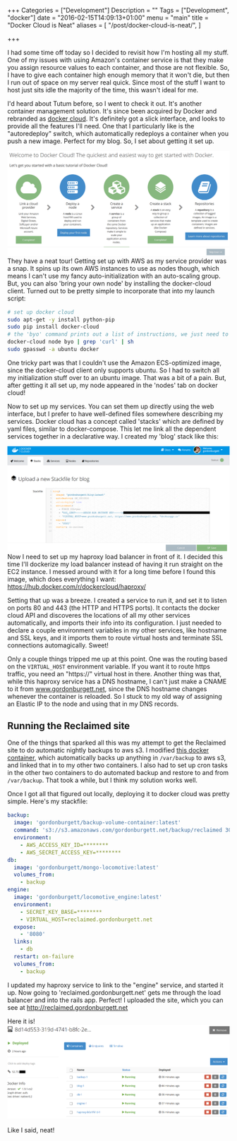 +++
Categories = ["Development"]
Description = ""
Tags = ["Development", "docker"]
date = "2016-02-15T14:09:13+01:00"
menu = "main"
title = "Docker Cloud is Neat"
aliases = [
  "/post/docker-cloud-is-neat/",
]

+++

I had some time off today so I decided to revisit how I'm hosting all my stuff.  One of my issues with using Amazon's container service is that they make you assign resource values to each container, and those are not flexible.  So, I have to give each container high enough memory that it won't die, but then I run out of space on my server real quick.  Since most of the stuff I want to host just sits idle the majority of the time, this wasn't ideal for me.

I'd heard about Tutum before, so I went to check it out.  It's another container management solution.  It's since been acquired by Docker and rebranded as [docker cloud](https://cloud.docker.com).  It's definitely got a slick interface, and looks to provide all the features I'll need.  One that I particularly like is the "autoredeploy" switch, which automatically redeploys a container when you push a new image.  Perfect for my blog.  So, I set about getting it set up.

![Docker cloud tour](/images/2016/docker-cloud-tour.png)
They have a neat tour!  Getting set up with AWS as my service provider was a snap.  It spins up its own AWS instances to use as nodes though, which means I can't use my fancy auto-initialization with an auto-scaling group.  But, you can also 'bring your own node' by installing the docker-cloud client.  Turned out to be pretty simple to incorporate that into my launch script:

```bash
# set up docker cloud
sudo apt-get -y install python-pip
sudo pip install docker-cloud
# the 'byo' command prints out a list of instructions, we just need to run the line with the curl command.
docker-cloud node byo | grep 'curl' | sh
sudo gpasswd -a ubuntu docker
```
One tricky part was that I couldn't use the Amazon ECS-optimized image, since the docker-cloud client only supports ubuntu.  So I had to switch all my initialization stuff over to an ubuntu image.  That was a bit of a pain.  But, after getting it all set up, my node appeared in the 'nodes' tab on docker cloud!

Now to set up my services.  You can set them up directly using the web interface, but I prefer to have well-defined files somewhere describing my services.  Docker cloud has a concept called 'stacks' which are defined by yaml files, similar to docker-compose.  This let me link all the dependent services together in a declarative way.  I created my 'blog' stack like this:

![Blog stackfile](/images/2016/blog-stack-yaml.png)
Now I need to set up my haproxy load balancer in front of it.  I decided this time I'll dockerize my load balancer instead of having it run straight on the EC2 instance.  I messed around with it for a long time before I found this image, which does everything I want: https://hub.docker.com/r/dockercloud/haproxy/

Setting that up was a breeze.  I created a service to run it, and set it to listen on ports 80 and 443 (the HTTP and HTTPS ports).  It contacts the docker cloud API and discoveres the locations of all my other services automatically, and imports their info into its configuration.  I just needed to declare a couple environment variables in my other services, like hostname and SSL keys, and it imports them to route virtual hosts and terminate SSL connections automagically.  Sweet!

Only a couple things tripped me up at this point.  One was the routing based on the `VIRTUAL_HOST` environment variable.  If you want it to route https traffic, you need an "https://" virtual host in there.  Another thing was that, while this haproxy service has a DNS hostname, I can't just make a CNAME to it from www.gordonburgett.net, since the DNS hostname changes whenever the container is reloaded.  So I stuck to my old way of assigning an Elastic IP to the node and using that in my DNS records.

## Running the Reclaimed site

One of the things that sparked all this was my attempt to get the Reclaimed site to do automatic nightly backups to aws s3.  I modified [this docker container](https://hub.docker.com/r/yaronr/backup-volume-container/), which automatically backs up anything in `/var/backup` to aws s3, and linked that in to my other two containers.  I also had to set up cron tasks in the other two containers to do automated backup and restore to and from `/var/backup`.  That took a while, but I think my solution works well.

Once I got all that figured out locally, deploying it to docker cloud was pretty simple.  Here's my stackfile:

```yaml
backup:
  image: 'gordonburgett/backup-volume-container:latest'
  command: 's3://s3.amazonaws.com/gordonburgett.net/backup/reclaimed 30'
  environment:
    - AWS_ACCESS_KEY_ID=********
    - AWS_SECRET_ACCESS_KEY=********
db:
  image: 'gordonburgett/mongo-locomotive:latest'
  volumes_from:
    - backup
engine:
  image: 'gordonburgett/locomotive_engine:latest'
  environment:
    - SECRET_KEY_BASE=********
    - VIRTUAL_HOST=reclaimed.gordonburgett.net
  expose:
    - '8080'
  links:
    - db
  restart: on-failure
  volumes_from:
    - backup
```

I updated my haproxy service to link to the "engine" service, and started it up.  Now going to 'reclaimed.gordonburgett.net' gets me through the load balancer and into the rails app.  Perfect!  I uploaded the site, which you can see at http://reclaimed.gordonburgett.net

Here it is!
![The node with everything running](/images/2016/docker-cloud-node.png)

Like I said, neat!
